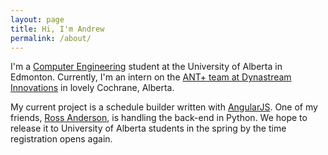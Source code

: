 ```yaml
---
layout: page
title: Hi, I'm Andrew
permalink: /about/
---
```


I'm a [Computer Engineering](https://www.youtube.com/watch?v=ubaX1Smg6pY&=) student at the University of Alberta in Edmonton.  Currently, I'm an
intern on the [ANT+ team at Dynastream Innovations](http://www.thisisant.com/consumer/ant-101/what-is-ant) in lovely Cochrane, Alberta.

My current project is a schedule builder written with [AngularJS](https://www.youtube.com/watch?v=ZhfUv0spHCY).  One of my friends, [Ross Anderson](https://github.com/rosshamish), is handling the back-end in Python.  We hope to release it to University of Alberta students in the spring by the time registration opens again.

